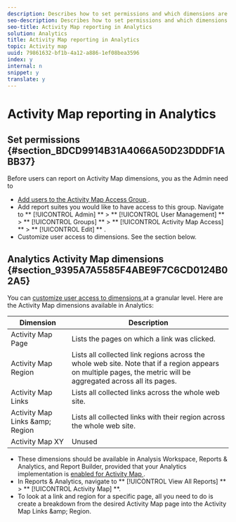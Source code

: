 ```yaml
---
description: Describes how to set permissions and which dimensions are available in Analytics.
seo-description: Describes how to set permissions and which dimensions are available in Analytics.
seo-title: Activity Map reporting in Analytics
solution: Analytics
title: Activity Map reporting in Analytics
topic: Activity map
uuid: 79861632-bf1b-4a12-a886-1ef08bea3596
index: y
internal: n
snippet: y
translate: y
---
```


# Activity Map reporting in Analytics


## Set permissions {#section_BDCD9914B31A4066A50D23DDDF1ABB37}

Before users can report on Activity Map dimensions, you as the Admin need to 



* [ Add users to the Activity Map Access Group ](activitymap-enable.md#section_4C7A47BB7DEF4AFFBC276392467F9675).
* Add report suites you would like to have access to this group. Navigate to  ** [!UICONTROL  Admin] ** > ** [!UICONTROL  User Management] ** > ** [!UICONTROL  Groups] ** > ** [!UICONTROL  Activity Map Access] ** > ** [!UICONTROL  Edit] ** .
* Customize user access to dimensions. See the section below.

## Analytics Activity Map dimensions {#section_9395A7A5585F4ABE9F7C6CD0124B02A5}

You can [ customize user access to dimensions ](https://marketing.adobe.com/resources/help/en_US/reference/groups-dimensions.html) at a granular level. Here are the Activity Map dimensions available in Analytics: 



|  Dimension  | Description  |
|---|---|
|  Activity Map Page  | Lists the pages on which a link was clicked.  |
|  Activity Map Region  | Lists all collected link regions across the whole web site. Note that if a region appears on multiple pages, the metric will be aggregated across all its pages.  |
|  Activity Map Links  | Lists all collected links across the whole web site.  |
|  Activity Map Links &amp;amp; Region  | Lists all collected links with their region across the whole web site.  |
|  Activity Map XY  | Unused  |



* These dimensions should be available in Analysis Workspace, Reports &amp; Analytics, and Report Builder, provided that your Analytics implementation is [ enabled for Activity Map ](activitymap-enable.md#concept_4C5A1178C8E040B99CAE7A25473E67D6).
* In Reports &amp; Analytics, navigate to ** [!UICONTROL  View All Reports] ** > ** [!UICONTROL  Activity Map] **.
* To look at a link and region for a specific page, all you need to do is create a breakdown from the desired Activity Map page into the Activity Map Links &amp;amp; Region.
